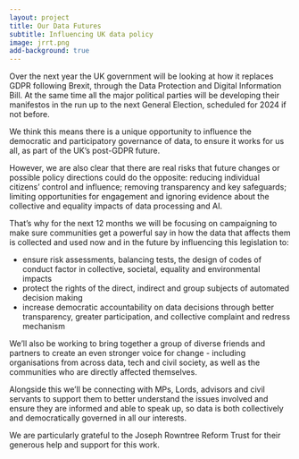 ```yaml
---
layout: project
title: Our Data Futures
subtitle: Influencing UK data policy
image: jrrt.png
add-background: true
---
```

Over the next year the UK government will be looking at how it replaces GDPR following Brexit, through the Data Protection and Digital Information Bill.  At the same time all the major political parties will be developing their manifestos in the run up to the next General Election, scheduled for 2024 if not before.

We think this means there is a unique opportunity to influence the democratic and participatory governance of data, to ensure it works for us all, as part of the UK’s post-GDPR future.

<!--more-->

However, we are also clear that there are real risks that future changes or possible policy directions could do the opposite: reducing individual citizens’ control and influence; removing transparency and key safeguards; limiting opportunities for engagement and ignoring evidence about the collective and equality impacts of data processing and AI.

That’s why for the next 12 months we will be focusing on campaigning to make sure communities get a powerful say in how the data that affects them  is collected and used now and in the future by influencing this legislation to:

  * ensure risk assessments, balancing tests, the design of codes of conduct factor in collective, societal, equality and environmental impacts
  * protect the rights of the direct, indirect and group subjects of automated decision making
  * increase democratic accountability on data decisions through better transparency, greater participation, and collective complaint and redress mechanism

We’ll also be working to bring together a group of diverse friends and partners to create an even stronger voice for change - including organisations from across data, tech and civil society, as well as the communities who are directly affected themselves.

Alongside this we’ll be connecting with MPs, Lords, advisors and civil servants to support them to better understand the issues involved and ensure they are informed and able to speak up, so data is both collectively and democratically governed in all our interests.

We are particularly grateful to the Joseph Rowntree Reform Trust for their generous help and support for this work.
